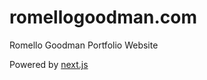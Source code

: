 # romellogoodman.com

Romello Goodman Portfolio Website

Powered by [next.js](https://github.com/zeit/next.js)
